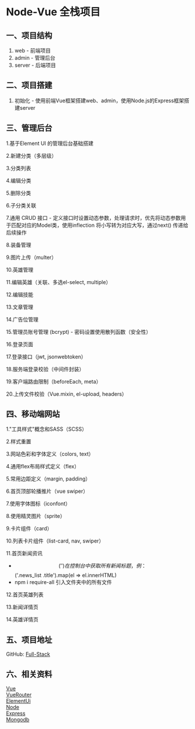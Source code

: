 # Node-Vue 全栈项目

## 一、项目结构
1. web - 前端项目
2. admin - 管理后台
3. server - 后端项目

## 二、项目搭建
1. 初始化 - 使用前端Vue框架搭建web、admin，使用Node.js的Express框架搭建server

## 三、管理后台 
1.基于Element UI 的管理后台基础搭建

2.新建分类（多层级）

3.分类列表

4.编辑分类

5.删除分类

6.子分类关联

7.通用 CRUD 接口 - 定义接口时设置动态参数，处理请求时，优先将动态参数用于匹配对应的Model类，使用inflection 将小写转为对应大写，通过next() 传递给后续操作

8.装备管理

9.图片上传（multer）

10.英雄管理

11.编辑英雄（关联、多选el-select, multiple）

12.编辑技能

13.文章管理

14.广告位管理

15.管理员账号管理 (bcrypt) - 密码设置使用散列函数（安全性）

16.登录页面

17.登录接口（jwt, jsonwebtoken）

18.服务端登录校验（中间件封装）

19.客户端路由限制（beforeEach, meta）

20.上传文件校验（Vue.mixin, el-upload, headers）

## 四、移动端网站
1."工具样式"概念和SASS（SCSS）

2.样式重置

3.网站色彩和字体定义（colors, text）

4.通用flex布局样式定义（flex）

5.常用边距定义（margin, padding）

6.首页顶部轮播推片（vue swiper）

7.使用字体图标（iconfont）

8.使用精灵图片（sprite）

9.卡片组件（card）

10.列表卡片组件（list-card, nav, swiper）

11.首页新闻资讯
+ $$('')在控制台中获取所有新闻标题，例：$$('.news_list .title').map(el => el.innerHTML)
+ npm i require-all 引入文件夹中的所有文件

12.首页英雄列表

13.新闻详情页

14.英雄详情页

## 五、项目地址
GitHub: [Full-Stack](https://github.com/bradyCC/Full-Stack)

## 六、相关资料
[Vue](https://cn.vuejs.org)<br/>
[VueRouter](https://router.vuejs.org/)<br/>
[ElementUi](https://element.eleme.cn/)<br/>
[Node](https://nodejs.org/)<br/>
[Express](http://www.expressjs.com.cn/)<br/>
[Mongodb](https://docs.mongodb.com/)<br/>
